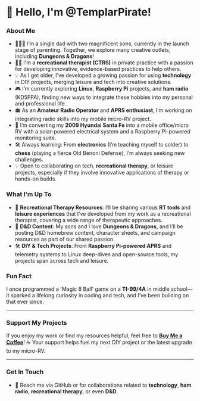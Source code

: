 # 👋 Hello, I'm @TemplarPirate!

### About Me
- 👨‍👦‍👦 I’m a single dad with two magnificent sons, currently in the launch stage of parenting. Together, we explore many creative outlets, including **Dungeons & Dragons**!
- 🧑‍💻 I'm a **recreational therapist (CTRS)** in private practice with a passion for developing innovative, evidence-based practices to help others.
- 💡 As I get older, I’ve developed a growing passion for using **technology** in DIY projects, merging leisure and tech into creative solutions.
- 🎮 I’m currently exploring **Linux**, **Raspberry Pi** projects, and **ham radio** (KD5FPA), finding new ways to integrate these hobbies into my personal and professional life.
- 📻 As an **Amateur Radio Operator** and **APRS enthusiast**, I’m working on integrating radio skills into my mobile micro-RV project.
- 🚗 I’m converting my **2009 Hyundai Santa Fe** into a mobile office/micro RV with a solar-powered electrical system and a Raspberry Pi-powered monitoring suite.
- 🛠️ Always learning: From **electronics** (I’m teaching myself to solder) to **chess** (playing a fierce Old Benoni Defense), I’m always seeking new challenges.
- 💡 Open to collaborating on tech, **recreational therapy**, or leisure projects, especially if they involve innovative applications of therapy or hands-on builds.

### What I'm Up To
- 📡 **Recreational Therapy Resources**: I’ll be sharing various **RT tools** and **leisure experiences** that I’ve developed from my work as a recreational therapist, covering a wide range of therapeutic approaches.
- 🎲 **D&D Content**: My sons and I love **Dungeons & Dragons**, and I’ll be posting D&D homebrew content, character sheets, and campaign resources as part of our shared passion.
- 🛠️ **DIY & Tech Projects**: From **Raspberry Pi-powered APRS** and telemetry systems to Linux deep-dives and open-source tools, my projects span across tech and leisure.
  
### Fun Fact
I once programmed a 'Magic 8 Ball' game on a **TI-99/4A** in middle school—it sparked a lifelong curiosity in coding and tech, and I’ve been building on that ever since.

---

### Support My Projects
If you enjoy my work or find my resources helpful, feel free to [**Buy Me a Coffee**](buymeacoffee.com/Scofflaw)! ☕ Your support helps fuel my next DIY project or the latest upgrade to my micro-RV.

---

### Get In Touch
- 📧 Reach me via GitHub or for collaborations related to **technology**, **ham radio**, **recreational therapy**, or even **D&D**.

